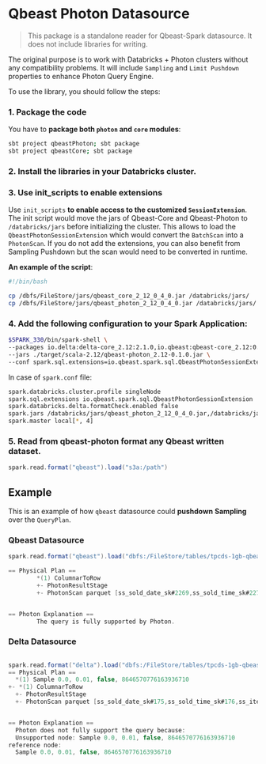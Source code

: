 # Qbeast Photon Datasource

> This package is a standalone reader for Qbeast-Spark datasource. It does not include libraries for writing. 

The original purpose is to work with Databricks + Photon clusters without any compatibility problems. It will include `Sampling` and `Limit Pushdown` properties to enhance Photon Query Engine.

To use the library, you should follow the steps:

### 1. Package the code
You have to **package both `photon` and `core` modules**:
 ```bash
 sbt project qbeastPhoton; sbt package
 sbt project qbeastCore; sbt package
 ```

### 2. Install the libraries in your Databricks cluster. 

### 3. Use init_scripts to enable extensions
Use `init_scripts` **to enable access to the customized `SessionExtension`**. The init script would move the jars of Qbeast-Core and Qbeast-Photon to `/databricks/jars` before initializing the cluster. This allows to load the `QbeastPhotonSessionExtension` which would convert the `BatchScan` into a `PhotonScan`. If you do not add the extensions, you can also benefit from Sampling Pushdown but the scan would need to be converted in runtime.
   
   **An example of the script**:
   ```bash
   #!/bin/bash
   
   cp /dbfs/FileStore/jars/qbeast_core_2_12_0_4_0.jar /databricks/jars/
   cp /dbfs/FileStore/jars/qbeast_photon_2_12_0_4_0.jar /databricks/jars/
   
   ```
### 4. Add the following configuration to your Spark Application:
 ```bash 
 $SPARK_330/bin/spark-shell \
--packages io.delta:delta-core_2.12:2.1.0,io.qbeast:qbeast-core_2.12:0.3.3 \
--jars ./target/scala-2.12/qbeast-photon_2.12-0.1.0.jar \
--conf spark.sql.extensions=io.qbeast.spark.sql.QbeastPhotonSessionExtension
 ```
   
   In case of `spark.conf` file:
   ```bash 
   spark.databricks.cluster.profile singleNode
   spark.sql.extensions io.qbeast.spark.sql.QbeastPhotonSessionExtension
   spark.databricks.delta.formatCheck.enabled false
   spark.jars /databricks/jars/qbeast_photon_2_12_0_4_0.jar,/databricks/jars/qbeast_core_2_12_0_4_0.jar
   spark.master local[*, 4]
  ```

### 5. Read from qbeast-photon format any Qbeast written dataset.

   ```scala
   spark.read.format("qbeast").load("s3a:/path")
   ```

## Example

This is an example of how `qbeast` datasource could **pushdown** **Sampling** over the `QueryPlan`. 

### Qbeast Datasource
```scala
spark.read.format("qbeast").load("dbfs:/FileStore/tables/tpcds-1gb-qbeast/store_sales").sample(0.01).explain()

== Physical Plan ==
        *(1) ColumnarToRow
        +- PhotonResultStage
        +- PhotonScan parquet [ss_sold_date_sk#2269,ss_sold_time_sk#2270,ss_item_sk#2271,ss_customer_sk#2272,ss_cdemo_sk#2273,ss_hdemo_sk#2274,ss_addr_sk#2275,ss_store_sk#2276,ss_promo_sk#2277,ss_ticket_number#2278,ss_quantity#2279,ss_wholesale_cost#2280,ss_list_price#2281,ss_sales_price#2282,ss_ext_discount_amt#2283,ss_ext_sales_price#2284,ss_ext_wholesale_cost#2285,ss_ext_list_price#2286,ss_ext_tax#2287,ss_coupon_amt#2288,ss_net_paid#2289,ss_net_paid_inc_tax#2290,ss_net_profit#2291] DataFilters: [], DictionaryFilters: [], Format: parquet, Location: InMemoryFileIndex(1 paths)[dbfs:/FileStore/tables/tpcds-1gb-qbeast/store_sales/6647998c-cd72-4f8f..., PartitionFilters: [], ReadSchema: struct<ss_sold_date_sk:int,ss_sold_time_sk:int,ss_item_sk:int,ss_customer_sk:int,ss_cdemo_sk:int,..., RequiredDataFilters: []


== Photon Explanation ==
        The query is fully supported by Photon.

```

### Delta Datasource

```scala

spark.read.format("delta").load("dbfs:/FileStore/tables/tpcds-1gb-qbeast/store_sales").sample(0.01).explain()
== Physical Plan ==
  *(1) Sample 0.0, 0.01, false, 8646570776163936710
+- *(1) ColumnarToRow
  +- PhotonResultStage
  +- PhotonScan parquet [ss_sold_date_sk#175,ss_sold_time_sk#176,ss_item_sk#177,ss_customer_sk#178,ss_cdemo_sk#179,ss_hdemo_sk#180,ss_addr_sk#181,ss_store_sk#182,ss_promo_sk#183,ss_ticket_number#184,ss_quantity#185,ss_wholesale_cost#186,ss_list_price#187,ss_sales_price#188,ss_ext_discount_amt#189,ss_ext_sales_price#190,ss_ext_wholesale_cost#191,ss_ext_list_price#192,ss_ext_tax#193,ss_coupon_amt#194,ss_net_paid#195,ss_net_paid_inc_tax#196,ss_net_profit#197] DataFilters: [], DictionaryFilters: [], Format: parquet, Location: PreparedDeltaFileIndex(1 paths)[dbfs:/FileStore/tables/tpcds-1gb-qbeast/store_sales], PartitionFilters: [], ReadSchema: struct<ss_sold_date_sk:int,ss_sold_time_sk:int,ss_item_sk:int,ss_customer_sk:int,ss_cdemo_sk:int,..., RequiredDataFilters: []


== Photon Explanation ==
  Photon does not fully support the query because:
  Unsupported node: Sample 0.0, 0.01, false, 8646570776163936710
reference node:
  Sample 0.0, 0.01, false, 8646570776163936710


```

